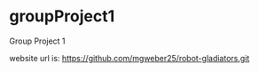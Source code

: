 # groupProject1
Group Project 1

website url is: https://github.com/mgweber25/robot-gladiators.git




